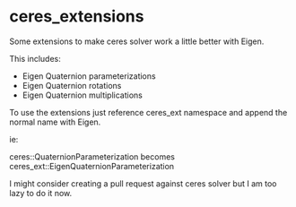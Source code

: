 ceres_extensions
================

Some extensions to make ceres solver work a little better with Eigen.

This includes:
  * Eigen Quaternion parameterizations
  * Eigen Quaternion rotations
  * Eigen Quaternion multiplications

To use the extensions just reference ceres_ext namespace and append the normal name with Eigen.

ie: 

ceres::QuaternionParameterization becomes ceres_ext::EigenQuaternionParameterization

I might consider creating a pull request against ceres solver but I am too lazy to do it now.
